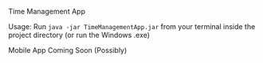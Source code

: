 Time Management App

Usage: Run ```java -jar TimeManagementApp.jar``` from your terminal inside the project directory (or run the Windows .exe)

Mobile App Coming Soon (Possibly)

